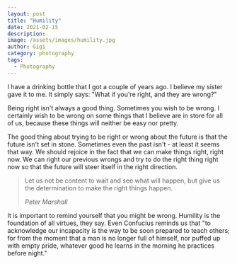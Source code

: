 ```yaml
---
layout: post
title: "Humility"
date: 2021-02-15
description:
image: /assets/images/humility.jpg
author: Gigi
category: photography
tags:
  - Photography
---
```


I have a drinking bottle that I got a couple of years ago. I believe my sister
gave it to me. It simply says: "What if you're right, and they are wrong?"

Being right isn't always a good thing. Sometimes you wish to be wrong. I
certainly wish to be wrong on some things that I believe are in store for all of
us, because these things will neither be easy nor pretty.

The good thing about trying to be right or wrong about the future is that the
future isn't set in stone. Sometimes even the past isn't - at least it seems
that way. We should rejoice in the fact that we can make things right, right
now. We can right our previous wrongs and try to do the right thing right now so
that the future will steer itself in the right direction.

> Let us not be content to wait and see what will happen, but give us the
> determination to make the right things happen.
>
> <cite>Peter Marshall</cite>

It is important to remind yourself that you might be wrong. Humility is the
foundation of all virtues, they say. Even Confucius reminds us that "to
acknowledge our incapacity is the way to be soon prepared to teach others; for
from the moment that a man is no longer full of himself, nor puffed up with
empty pride, whatever good he learns in the morning he practices before night."
